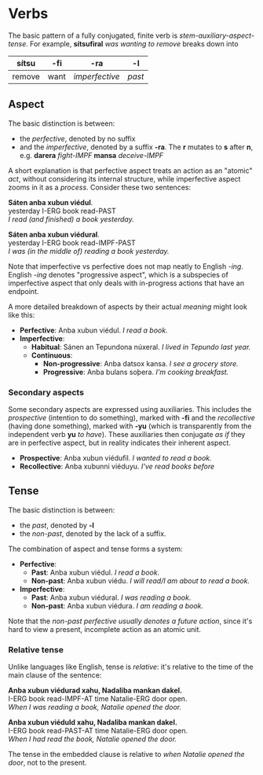 # Verbs

The basic pattern of a fully conjugated, finite verb is _stem-auxiliary-aspect-tense_. For example, **sítsufiral** _was wanting to remove_ breaks down into

| sítsu  | -fi  | -ra            | -l     |
| ------ | ---- | -------------- | ------ |
| remove | want | _imperfective_ | _past_ |

## Aspect

The basic distinction is between:

- the _perfective_, denoted by no suffix
- and the _imperfective_, denoted by a suffix **-ra**. The **r** mutates to **s** after **n**, e.g. **darera** _fight-IMPF_ **mansa** _deceive-IMPF_

A short explanation is that perfective aspect treats an action as an "atomic" _act_, without considering its internal structure, while imperfective aspect zooms in it as a _process_. Consider these two sentences:

**Sáten anba xubun viédul**.\
yesterday I-ERG book read-PAST\
_I read (and finished) a book yesterday._

**Sáten anba xubun viédural**.\
yesterday I-ERG book read-IMPF-PAST\
_I was (in the middle of) reading a book yesterday._

Note that imperfective vs perfective does not map neatly to English _-ing_. English _-ing_ denotes "progressive aspect", which is a subspecies of imperfective aspect that only deals with in-progress actions that have an endpoint.

A more detailed breakdown of aspects by their actual _meaning_ might look like this:

- **Perfective**: Anba xubun viédul. _I read a book._
- **Imperfective**:
  - **Habitual**: Sánen an Tepundona núxeral. _I lived in Tepundo last year._
  - **Continuous**:
    - **Non-progressive**: Anba datsox kansa. _I see a grocery store._
    - **Progressive**: Anba bulans soþera. _I'm cooking breakfast._

### Secondary aspects

Some secondary aspects are expressed using auxiliaries. This includes the _prospective_ (intention to do something), marked with **-fi** and the _recollective_ (having done something), marked with **-yu** (which is transparently from the independent verb **yu** _to have_). These auxiliaries then conjugate _as if_ they are in perfective aspect, but in reality indicates their inherent aspect.

- **Prospective**: Anba xubun viédufil. _I wanted to read a book._
- **Recollective**: Anba xubunni viéduyu. _I've read books before_

## Tense

The basic distinction is between:

- the _past_, denoted by **-l**
- the _non-past_, denoted by the lack of a suffix.

The combination of aspect and tense forms a system:

- **Perfective**:
  - **Past**: Anba xubun viédul. _I read a book._
  - **Non-past**: Anba xubun viédu. _I will read/I am about to read a book._
- **Imperfective**:
  - **Past**: Anba xubun viédural. _I was reading a book._
  - **Non-past**: Anba xubun viédura. _I am reading a book._

Note that the _non-past perfective usually denotes a future action_, since it's hard to view a present, incomplete action as an atomic unit.

### Relative tense

Unlike languages like English, tense is _relative_: it's relative to the time of the main clause of the sentence:

**Anba xubun viédurad xahu, Nadaliba mankan dakel.**\
I-ERG book read-IMPF-AT time Natalie-ERG door open.\
_When I was reading a book, Natalie opened the door._

**Anba xubun viéduld xahu, Nadaliba mankan dakel.**\
I-ERG book read-PAST-AT time Natalie-ERG door open.\
_When I had read the book, Natalie opened the door._

The tense in the embedded clause is relative to _when Natalie opened the door_, not to the present.
